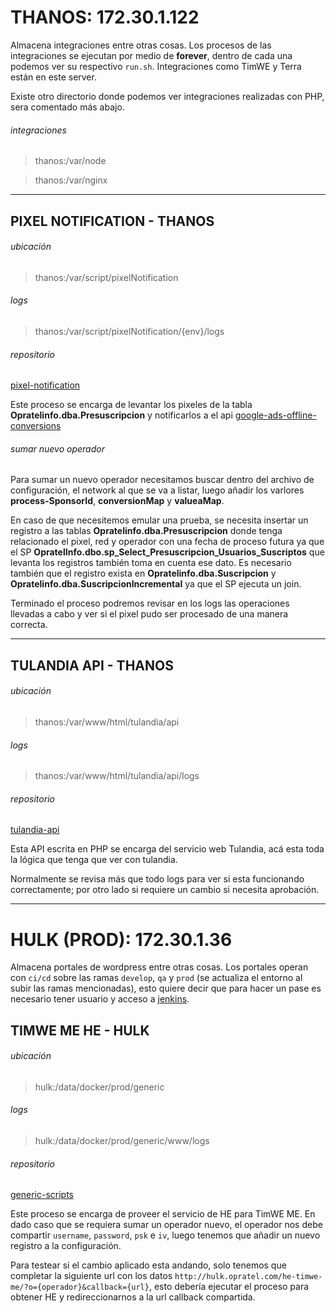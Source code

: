 # THANOS: 172.30.1.122

Almacena integraciones entre otras cosas. Los procesos de las integraciones se ejecutan por medio de **forever**, dentro de cada una podemos ver su respectivo `run.sh`. Integraciones como TimWE y Terra están en este server.

Existe otro directorio donde podemos ver integraciones realizadas con PHP, sera comentado más abajo.

###### integraciones
> thanos:/var/node

> thanos:/var/nginx

-----

## PIXEL NOTIFICATION - THANOS

###### ubicación

> thanos:/var/script/pixelNotification

###### logs
> thanos:/var/script/pixelNotification/{env}/logs

###### repositorio
[pixel-notification](https://github.com/opratel-core/tool-pixel-notification)

Este proceso se encarga de levantar los pixeles de la tabla **Opratelinfo.dba.Presuscripcion** y notificarlos a el api [google-ads-offline-conversions](https://github.com/opratel-core/google-ads-offline-conversions/tree/v16)

###### sumar nuevo operador

Para sumar un nuevo operador necesitamos buscar dentro del archivo de configuración, el network al que se va a listar, luego añadir los varlores **process-SponsorId**, **conversionMap** y **valueaMap**. 

En caso de que necesitemos emular una prueba, se necesita insertar un registro a las tablas **Opratelinfo.dba.Presuscripcion** donde tenga relacionado el pixel, red y operador con una fecha de proceso futura ya que el SP **OpratelInfo.dbo.sp_Select_Presuscripcion_Usuarios_Suscriptos** que levanta los registros también toma en cuenta ese dato. Es necesario también que el registro exista en **Opratelinfo.dba.Suscripcion** y **Opratelinfo.dba.SuscripcionIncremental** ya que el SP ejecuta un join.

Terminado el proceso podremos revisar en los logs las operaciones llevadas a cabo y ver si el pixel pudo ser procesado de una manera correcta.

-----

## TULANDIA API - THANOS

###### ubicación

> thanos:/var/www/html/tulandia/api

###### logs
> thanos:/var/www/html/tulandia/api/logs

###### repositorio
[tulandia-api](https://github.com/opratel-core/platform-tulandia-api)

Esta API escrita en PHP se encarga del servicio web Tulandia, acá esta toda la lógica que tenga que ver con tulandia.

Normalmente se revisa más que todo logs para ver si esta funcionando correctamente; por otro lado si requiere un cambio si necesita aprobación.

-----

# HULK (PROD): 172.30.1.36 

Almacena portales de wordpress entre otras cosas. Los portales operan con `ci/cd` sobre las ramas `develop`, `qa` y `prod` (se actualiza el entorno al subir las ramas mencionadas), esto quiere decir que para hacer un pase es necesario tener usuario y acceso a [jenkins](http://jenkins.opratel.com/).

## TIMWE ME HE - HULK

###### ubicación

> hulk:/data/docker/prod/generic

###### logs
> hulk:/data/docker/prod/generic/www/logs

###### repositorio
[generic-scripts](https://github.com/Opratel-Core/generic-scripts)

Este proceso se encarga de proveer el servicio de HE para TimWE ME. En dado caso que se requiera sumar un operador nuevo, el operador nos debe compartir `username`, `password`, `psk` e `iv`, luego tenemos que añadir un nuevo registro a la configuración.

Para testear si el cambio aplicado esta andando, solo tenemos que completar la siguiente url con los datos `http://hulk.opratel.com/he-timwe-me/?o={operador}&callback={url}`, esto debería ejecutar el proceso para obtener HE y redireccionarnos a la url callback compartida.







